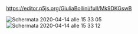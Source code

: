 https://editor.p5js.org/GiuliaBollini/full/Mk9DKGswB


![Schermata 2020-04-14 alle 15 33 05](https://user-images.githubusercontent.com/61871414/79230895-8ff1b300-7e65-11ea-95bf-4b257d84fac4.png)
![Schermata 2020-04-14 alle 15 33 12](https://user-images.githubusercontent.com/61871414/79230979-b0ba0880-7e65-11ea-9f38-9c9a204a7045.png)
